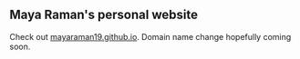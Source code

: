## Maya Raman's personal website
Check out [mayaraman19.github.io](https://mayaraman19.github.io). Domain name change hopefully coming soon.
